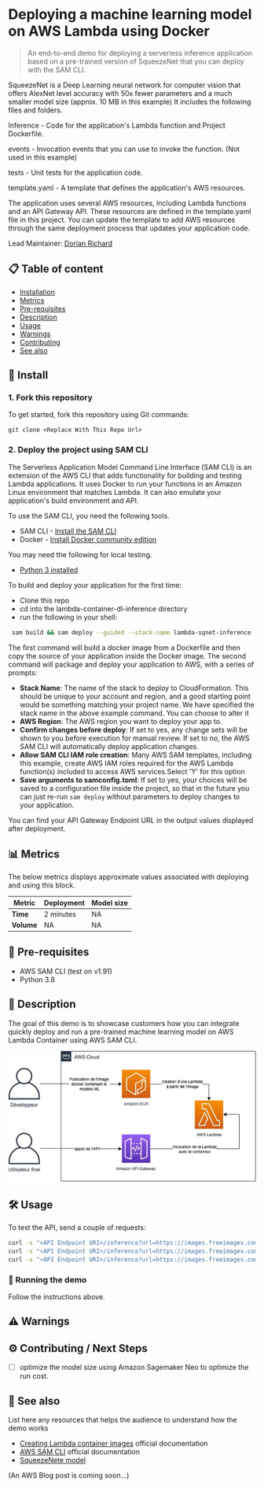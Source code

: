 # Deploying a machine learning model on AWS Lambda using Docker
> An end-to-end demo for deploying a serverless inference application based on a pre-trained version of SqueezeNet that you can deploy with the SAM CLI.

SqueezeNet is a Deep Learning neural network for computer vision that offers AlexNet level accuracy with 50x fewer parameters and a much smaller model size (approx. 10 MB in this example)
It includes the following files and folders.

Inference - Code for the application's Lambda function and Project Dockerfile.

events - Invocation events that you can use to invoke the function. (Not used in this example)

tests - Unit tests for the application code.

template.yaml - A template that defines the application's AWS resources.

The application uses several AWS resources, including Lambda functions and an API Gateway API. These resources are defined in the template.yaml file in this project. You can update the template to add AWS resources through the same deployment process that updates your application code.

Lead Maintainer: [Dorian Richard](mailto:dorianri@amazon.com)

## 📋 Table of content

 - [Installation](#-install)
 - [Metrics](#-metrics)
 - [Pre-requisites](#-pre-requisites)
 - [Description](#-description)
 - [Usage](#-usage)  
 - [Warnings](#-warnings) 
 - [Contributing](#-contributing--next-steps)   
 - [See also](#-see-also)

## 🚀 Install

### 1. Fork this repository
To get started, fork this repository using Git commands:
```shell
git clone <Replace With This Repo Url>
```

### 2. Deploy the project using SAM CLI
The Serverless Application Model Command Line Interface (SAM CLI) is an extension of the AWS CLI that adds functionality for building and testing Lambda applications. It uses Docker to run your functions in an Amazon Linux environment that matches Lambda. It can also emulate your application's build environment and API.

To use the SAM CLI, you need the following tools.

* SAM CLI - [Install the SAM CLI](https://docs.aws.amazon.com/serverless-application-model/latest/developerguide/serverless-sam-cli-install.html)
* Docker - [Install Docker community edition](https://hub.docker.com/search/?type=edition&offering=community)

You may need the following for local testing.
* [Python 3 installed](https://www.python.org/downloads/)

To build and deploy your application for the first time:

* Clone this repo
* cd into the lambda-container-dl-inference directory
* run the following in your shell:

```bash
 sam build && sam deploy --guided --stack-name lambda-sqnet-inference 
```

The first command will build a docker image from a Dockerfile and then copy the source of your application inside the Docker image. The second command will package and deploy your application to AWS, with a series of prompts:

* **Stack Name**: The name of the stack to deploy to CloudFormation. This should be unique to your account and region, and a good starting point would be something matching your project name. We have specified the stack name in the above example command. You can choose to alter it
* **AWS Region**: The AWS region you want to deploy your app to.
* **Confirm changes before deploy**: If set to yes, any change sets will be shown to you before execution for manual review. If set to no, the AWS SAM CLI will automatically deploy application changes.
* **Allow SAM CLI IAM role creation**: Many AWS SAM templates, including this example, create AWS IAM roles required for the AWS Lambda function(s) included to access AWS services.Select 'Y' for this option 
* **Save arguments to samconfig.toml**: If set to yes, your choices will be saved to a configuration file inside the project, so that in the future you can just re-run `sam deploy` without parameters to deploy changes to your application.

You can find your API Gateway Endpoint URL in the output values displayed after deployment.

## 📊 Metrics

The below metrics displays approximate values associated with deploying and using this block.

Metric | Deployment  | Model size
------ | ------ | ------
 **Time** | 2 minutes | NA | 
 **Volume** | NA | NA | ~2 MB | 

## 🎒 Pre-requisites

- AWS SAM CLI (test on v1.91)
- Python 3.8

## 🔰 Description

The goal of this demo is to showcase customers how you can integrate quickly deploy and run a pre-trained machine learning model on AWS Lambda Container using AWS SAM CLI.

![Solutions Architecture](./img/sqeezenet-lambda-container.jpg)

## 🛠 Usage 

To test the API, send a couple of requests:

```bash
curl -s "<API Endpoint URI>/inference?url=https://images.freeimages.com/images/large-previews/0db/tropical-bird-1390996.jpg"
curl -s "<API Endpoint URI>/inference?url=https://images.freeimages.com/images/large-previews/13f/natal-sofia-4-1431300.jpg"
curl -s "<API Endpoint URI>/inference?url=https://images.freeimages.com/images/large-previews/25d/eagle-1523807.jpg"
```

### 🏃 Running the demo 

Follow the instructions above.

## ⚠️ Warnings

## ⚙️ Contributing / Next Steps  
- [ ] optimize the model size using Amazon Sagemaker Neo to optimize the run cost.

## 👀 See also

List here any resources that helps the audience to understand how the demo works

 - [Creating Lambda container images](https://docs.aws.amazon.com/lambda/latest/dg/images-create.html) official documentation
 - [AWS SAM CLI](https://aws.amazon.com/fr/serverless/sam/) official documentation
 - [SqueezeNete model](https://arxiv.org/abs/1602.07360)

 (An AWS Blog post is coming soon...)